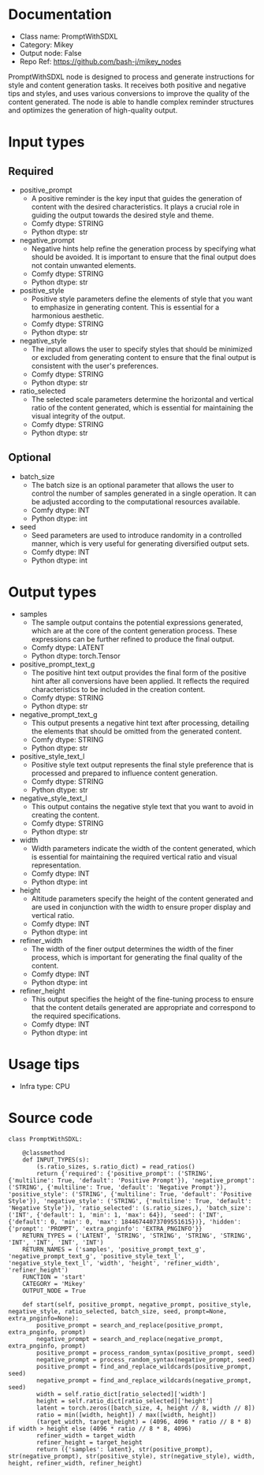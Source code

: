 # Documentation
- Class name: PromptWithSDXL
- Category: Mikey
- Output node: False
- Repo Ref: https://github.com/bash-j/mikey_nodes

PromptWithSDXL node is designed to process and generate instructions for style and content generation tasks. It receives both positive and negative tips and styles, and uses various conversions to improve the quality of the content generated. The node is able to handle complex reminder structures and optimizes the generation of high-quality output.

# Input types
## Required
- positive_prompt
    - A positive reminder is the key input that guides the generation of content with the desired characteristics. It plays a crucial role in guiding the output towards the desired style and theme.
    - Comfy dtype: STRING
    - Python dtype: str
- negative_prompt
    - Negative hints help refine the generation process by specifying what should be avoided. It is important to ensure that the final output does not contain unwanted elements.
    - Comfy dtype: STRING
    - Python dtype: str
- positive_style
    - Positive style parameters define the elements of style that you want to emphasize in generating content. This is essential for a harmonious aesthetic.
    - Comfy dtype: STRING
    - Python dtype: str
- negative_style
    - The input allows the user to specify styles that should be minimized or excluded from generating content to ensure that the final output is consistent with the user's preferences.
    - Comfy dtype: STRING
    - Python dtype: str
- ratio_selected
    - The selected scale parameters determine the horizontal and vertical ratio of the content generated, which is essential for maintaining the visual integrity of the output.
    - Comfy dtype: STRING
    - Python dtype: str
## Optional
- batch_size
    - The batch size is an optional parameter that allows the user to control the number of samples generated in a single operation. It can be adjusted according to the computational resources available.
    - Comfy dtype: INT
    - Python dtype: int
- seed
    - Seed parameters are used to introduce randomity in a controlled manner, which is very useful for generating diversified output sets.
    - Comfy dtype: INT
    - Python dtype: int

# Output types
- samples
    - The sample output contains the potential expressions generated, which are at the core of the content generation process. These expressions can be further refined to produce the final output.
    - Comfy dtype: LATENT
    - Python dtype: torch.Tensor
- positive_prompt_text_g
    - The positive hint text output provides the final form of the positive hint after all conversions have been applied. It reflects the required characteristics to be included in the creation content.
    - Comfy dtype: STRING
    - Python dtype: str
- negative_prompt_text_g
    - This output presents a negative hint text after processing, detailing the elements that should be omitted from the generated content.
    - Comfy dtype: STRING
    - Python dtype: str
- positive_style_text_l
    - Positive style text output represents the final style preference that is processed and prepared to influence content generation.
    - Comfy dtype: STRING
    - Python dtype: str
- negative_style_text_l
    - This output contains the negative style text that you want to avoid in creating the content.
    - Comfy dtype: STRING
    - Python dtype: str
- width
    - Width parameters indicate the width of the content generated, which is essential for maintaining the required vertical ratio and visual representation.
    - Comfy dtype: INT
    - Python dtype: int
- height
    - Altitude parameters specify the height of the content generated and are used in conjunction with the width to ensure proper display and vertical ratio.
    - Comfy dtype: INT
    - Python dtype: int
- refiner_width
    - The width of the finer output determines the width of the finer process, which is important for generating the final quality of the content.
    - Comfy dtype: INT
    - Python dtype: int
- refiner_height
    - This output specifies the height of the fine-tuning process to ensure that the content details generated are appropriate and correspond to the required specifications.
    - Comfy dtype: INT
    - Python dtype: int

# Usage tips
- Infra type: CPU

# Source code
```
class PromptWithSDXL:

    @classmethod
    def INPUT_TYPES(s):
        (s.ratio_sizes, s.ratio_dict) = read_ratios()
        return {'required': {'positive_prompt': ('STRING', {'multiline': True, 'default': 'Positive Prompt'}), 'negative_prompt': ('STRING', {'multiline': True, 'default': 'Negative Prompt'}), 'positive_style': ('STRING', {'multiline': True, 'default': 'Positive Style'}), 'negative_style': ('STRING', {'multiline': True, 'default': 'Negative Style'}), 'ratio_selected': (s.ratio_sizes,), 'batch_size': ('INT', {'default': 1, 'min': 1, 'max': 64}), 'seed': ('INT', {'default': 0, 'min': 0, 'max': 18446744073709551615})}, 'hidden': {'prompt': 'PROMPT', 'extra_pnginfo': 'EXTRA_PNGINFO'}}
    RETURN_TYPES = ('LATENT', 'STRING', 'STRING', 'STRING', 'STRING', 'INT', 'INT', 'INT', 'INT')
    RETURN_NAMES = ('samples', 'positive_prompt_text_g', 'negative_prompt_text_g', 'positive_style_text_l', 'negative_style_text_l', 'width', 'height', 'refiner_width', 'refiner_height')
    FUNCTION = 'start'
    CATEGORY = 'Mikey'
    OUTPUT_NODE = True

    def start(self, positive_prompt, negative_prompt, positive_style, negative_style, ratio_selected, batch_size, seed, prompt=None, extra_pnginfo=None):
        positive_prompt = search_and_replace(positive_prompt, extra_pnginfo, prompt)
        negative_prompt = search_and_replace(negative_prompt, extra_pnginfo, prompt)
        positive_prompt = process_random_syntax(positive_prompt, seed)
        negative_prompt = process_random_syntax(negative_prompt, seed)
        positive_prompt = find_and_replace_wildcards(positive_prompt, seed)
        negative_prompt = find_and_replace_wildcards(negative_prompt, seed)
        width = self.ratio_dict[ratio_selected]['width']
        height = self.ratio_dict[ratio_selected]['height']
        latent = torch.zeros([batch_size, 4, height // 8, width // 8])
        ratio = min([width, height]) / max([width, height])
        (target_width, target_height) = (4096, 4096 * ratio // 8 * 8) if width > height else (4096 * ratio // 8 * 8, 4096)
        refiner_width = target_width
        refiner_height = target_height
        return ({'samples': latent}, str(positive_prompt), str(negative_prompt), str(positive_style), str(negative_style), width, height, refiner_width, refiner_height)
```